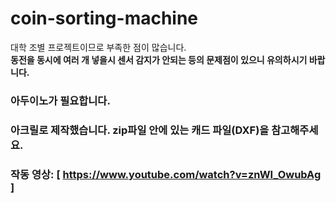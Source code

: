 # coin-sorting-machine

대학 조별 프로젝트이므로 부족한 점이 많습니다.   
**동전을 동시에 여러 개 넣을시 센서 감지가 안되는 등의 문제점이 있으니 유의하시기 바랍니다.**

### 아두이노가 필요합니다.
### 아크릴로 제작했습니다. zip파일 안에 있는 캐드 파일(DXF)을 참고해주세요.
### 작동 영상: [ https://www.youtube.com/watch?v=znWI_OwubAg ]
